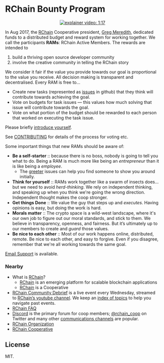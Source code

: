 # RChain Bounty Program

<p align="center">
 <a href="https://www.youtube.com/watch?v=vcIZSZmpO9E&feature=youtu.be">
	 <img alt="explainer video: 1:17" src="https://img.shields.io/badge/explainer-1%3A17-red.svg" />
	</a>
</p>

In Aug 2017, the [RChain][] Cooperative president, [Greg Meredith][LGM],
dedicated funds to a distributed budget and reward system for working
together. We call the participants **RAMs**: RChain Active
Members. The rewards are intended to

  1. build a thriving open source developer community
  2. involve the creative community in telling the RChain story

We consider it fair if the value you provide towards our goal is
proportional to the value you receive. All decision making is
transparent and decentralised. Every RAM is free to...

  - Create new tasks (represented as
    [issues](https://github.com/rchain/Members/issues) in github) that
    they think will contribute towards achieving the goal.
  - Vote on budgets for task issues — this values how much solving
    that issue will contribute towards the goal.
  - Vote on what portion of the budget should be rewarded to each
    person that worked on executing the task issue.

Please briefly [introduce yourself](https://goo.gl/ffWXzD).

See
[CONTRIBUTING](https://github.com/rchain/Members/blob/master/CONTRIBUTING.md)
for details of the process for voting etc.

Some important things that new RAMs should be aware of:

 - **Be a self-starter** :: because there is no boss, nobody is going
   to tell you what to do. Being a RAM is much more like being an
   _entrepreneur_ than it is like being a _employee_.
   - The [greeter][] issues can help you find someone to show you
     around initially.
 - **Think for yourself** :: RAMs work together like a swarm of
   insects does... but we need to avoid _herd-thinking_. We rely on
   independent thinking, and speaking up when you think we're going
   the wrong direction. Independent thought makes the coop stronger.
 - **Get things Done** :: We value the guy that steps up and
   _executes_. Having opinions is easy, but doing the work is hard.
 - **Morals matter** :: The crypto space is a wild-west landscape,
   where it's our own job to figure out our moral standards, and stick
   to them. We believe in transparency, openness, and fairness. But
   it’s ultimately up to our members to create and _guard_ those
   values.
 - **Be nice to each other** :: Most of our work happens online,
   distributed, remote. Be nice to each other, and easy to
   forgive. Even if you disagree, remember that we're all working
   towards the same goal.

[Email Support](mailto:ops@rchain.coop) is available.


### Nearby

  - What is [RChain][]?
    - [RChain][] is an emerging platform for scalable blockchain applications
    - [RChain][] is a Cooperative
  - [RChain Community Debrief][weekly] is a live event every
	Wednesday, streamed to [RChain’s youtube channel][youtube]. We
	keep an [index of topics][weekly] to help you navigate past events.
  - [RChain FAQ](https://github.com/rchain/reference/blob/master/faq.md)
  - [Discord](https://discord.gg/fvY8qhx) is the primary forum for coop members;
    [@rchain_coop](https://twitter.com/rchain_coop) on Twitter and many
	other [communications channels][chans] are popular.
  - [RChain Organization][]
  - [RChain Cooperative](https://rchain.coop) 

[greeter]: https://github.com/rchain/bounties/issues?utf8=%E2%9C%93&q=label%3Agreeter
[RChain]: https://github.com/rchain/bounties/wiki/RChain
[LGM]: https://github.com/rchain/bounties/wiki/Greg-Meredith
[RChain Organization]: https://github.com/rchain/bounties/wiki/RChain-Organization
[weekly]: https://github.com/rchain/Members/wiki/Weekly-Debrief-Index
[youtube]: https://www.youtube.com/channel/UCSS3jCffMiz574_q64Ukj_w
[chans]: https://github.com/rchain/reference/blob/master/communication_channels.md


## License

MIT.
